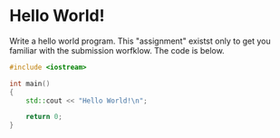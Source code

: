 # Hello World!
Write a hello world program. This "assignment" existst only to get you familiar with the submission
worfklow. The code is below.

```c++
#include <iostream>

int main()
{
    std::cout << "Hello World!\n";

    return 0;
}
```
